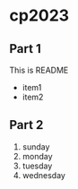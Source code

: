 # cp2023

## Part 1
This is README
- item1
- item2

## Part 2
1. sunday
1. monday
1. tuesday
1. wednesday
